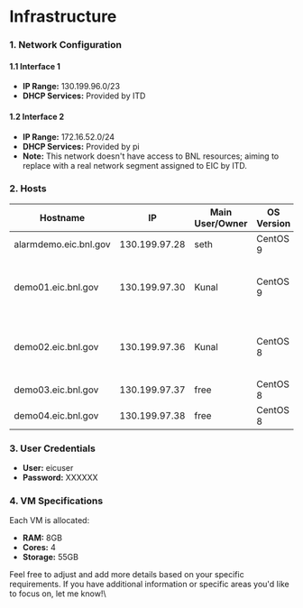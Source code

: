 # Infrastructure

### 1. Network Configuration

#### 1.1 Interface 1

* **IP Range:** 130.199.96.0/23
* **DHCP Services:** Provided by ITD

#### 1.2 Interface 2

* **IP Range:** 172.16.52.0/24
* **DHCP Services:** Provided by pi
* **Note:** This network doesn't have access to BNL resources; aiming to replace with a real network segment assigned to EIC by ITD.

### 2. Hosts

| Hostname              | IP            | Main User/Owner | OS Version | Use                                        |
| --------------------- | ------------- | --------------- | ---------- | ------------------------------------------ |
| alarmdemo.eic.bnl.gov | 130.199.97.28 | seth            | CentOS 9   | Alarm services                             |
| demo01.eic.bnl.gov    | 130.199.97.30 | Kunal           | CentOS 9   | Ansible controller, Phoebus Alarm Services |
| demo02.eic.bnl.gov    | 130.199.97.36 | Kunal           | CentOS 8   | EPICS base + basic support modules         |
| demo03.eic.bnl.gov    | 130.199.97.37 | free            | CentOS 8   | (Specify the use)                          |
| demo04.eic.bnl.gov    | 130.199.97.38 | free            | CentOS 8   | (Specify the use)                          |

### 3. User Credentials

* **User:** eicuser
* **Password:** XXXXXX

### 4. VM Specifications

Each VM is allocated:

* **RAM:** 8GB
* **Cores:** 4
* **Storage:** 55GB

Feel free to adjust and add more details based on your specific requirements. If you have additional information or specific areas you'd like to focus on, let me know!\
